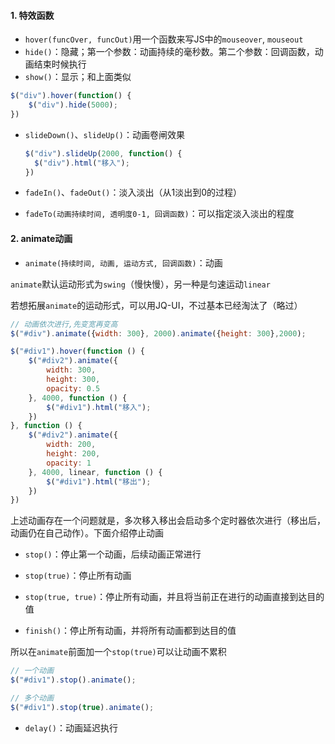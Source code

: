#### 1. 特效函数

- `hover(funcOver, funcOut)`用一个函数来写JS中的`mouseover`, `mouseout`
- `hide()`：隐藏；第一个参数：动画持续的毫秒数。第二个参数：回调函数，动画结束时候执行
- `show()`：显示；和上面类似

```js
$("div").hover(function() {
    $("div").hide(5000);
})
```



- `slideDown()`、`slideUp()`：动画卷闸效果

  ```js
  $("div").slideUp(2000, function() {
  	$("div").html("移入");
  })
  ```

- `fadeIn()`、`fadeOut()`：淡入淡出（从1淡出到0的过程）

- `fadeTo(动画持续时间, 透明度0-1, 回调函数)`：可以指定淡入淡出的程度

#### 2. animate动画

- `animate(持续时间, 动画, 运动方式, 回调函数)`：动画

`animate`默认运动形式为`swing`（慢快慢），另一种是匀速运动`linear`

若想拓展`animate`的运动形式，可以用JQ-UI，不过基本已经淘汰了（略过）

```js
// 动画依次进行,先变宽再变高
$("#div").animate({width: 300}, 2000).animate({height: 300},2000);
```

```js
$("#div1").hover(function () {
    $("#div2").animate({
        width: 300,
        height: 300,
        opacity: 0.5
    }, 4000, function () {
        $("#div1").html("移入");
    })
}, function () {
    $("#div2").animate({
        width: 200,
        height: 200,
        opacity: 1
    }, 4000, linear, function () {
        $("#div1").html("移出");
    })
})
```



上述动画存在一个问题就是，多次移入移出会启动多个定时器依次进行（移出后，动画仍在自己动作）。下面介绍停止动画

- `stop()`：停止第一个动画，后续动画正常进行

- `stop(true)`：停止所有动画

- `stop(true, true)`：停止所有动画，并且将当前正在进行的动画直接到达目的值

- `finish()`：停止所有动画，并将所有动画都到达目的值

所以在`animate`前面加一个`stop(true)`可以让动画不累积

```js
// 一个动画
$("#div1").stop().animate();

// 多个动画
$("#div1").stop(true).animate();
```



- `delay()`：动画延迟执行